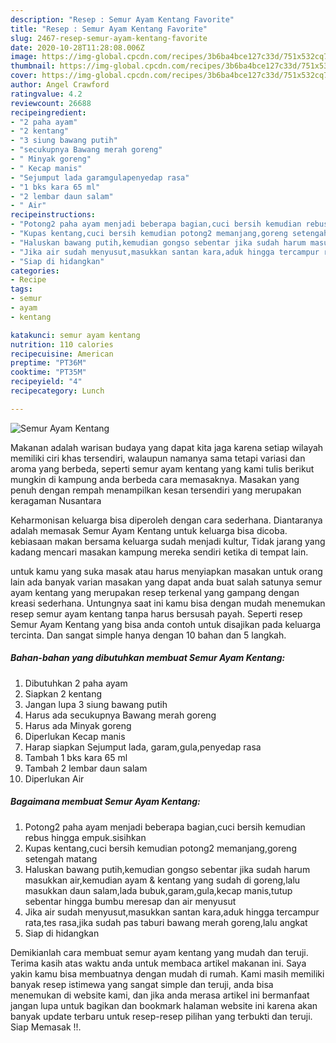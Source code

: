```yaml
---
description: "Resep : Semur Ayam Kentang Favorite"
title: "Resep : Semur Ayam Kentang Favorite"
slug: 2467-resep-semur-ayam-kentang-favorite
date: 2020-10-28T11:28:08.006Z
image: https://img-global.cpcdn.com/recipes/3b6ba4bce127c33d/751x532cq70/semur-ayam-kentang-foto-resep-utama.jpg
thumbnail: https://img-global.cpcdn.com/recipes/3b6ba4bce127c33d/751x532cq70/semur-ayam-kentang-foto-resep-utama.jpg
cover: https://img-global.cpcdn.com/recipes/3b6ba4bce127c33d/751x532cq70/semur-ayam-kentang-foto-resep-utama.jpg
author: Angel Crawford
ratingvalue: 4.2
reviewcount: 26688
recipeingredient:
- "2 paha ayam"
- "2 kentang"
- "3 siung bawang putih"
- "secukupnya Bawang merah goreng"
- " Minyak goreng"
- " Kecap manis"
- "Sejumput lada garamgulapenyedap rasa"
- "1 bks kara 65 ml"
- "2 lembar daun salam"
- " Air"
recipeinstructions:
- "Potong2 paha ayam menjadi beberapa bagian,cuci bersih kemudian rebus hingga empuk.sisihkan"
- "Kupas kentang,cuci bersih kemudian potong2 memanjang,goreng setengah matang"
- "Haluskan bawang putih,kemudian gongso sebentar jika sudah harum masukkan air,kemudian ayam &amp; kentang yang sudah di goreng,lalu masukkan daun salam,lada bubuk,garam,gula,kecap manis,tutup sebentar hingga bumbu meresap dan air menyusut"
- "Jika air sudah menyusut,masukkan santan kara,aduk hingga tercampur rata,tes rasa,jika sudah pas taburi bawang merah goreng,lalu angkat"
- "Siap di hidangkan"
categories:
- Recipe
tags:
- semur
- ayam
- kentang

katakunci: semur ayam kentang 
nutrition: 110 calories
recipecuisine: American
preptime: "PT36M"
cooktime: "PT35M"
recipeyield: "4"
recipecategory: Lunch

---
```



![Semur Ayam Kentang](https://img-global.cpcdn.com/recipes/3b6ba4bce127c33d/751x532cq70/semur-ayam-kentang-foto-resep-utama.jpg)

Makanan adalah warisan budaya yang dapat kita jaga karena setiap wilayah memiliki ciri khas tersendiri, walaupun namanya sama tetapi variasi dan aroma yang berbeda, seperti semur ayam kentang yang kami tulis berikut mungkin di kampung anda berbeda cara memasaknya. Masakan yang penuh dengan rempah menampilkan kesan tersendiri yang merupakan keragaman Nusantara

Keharmonisan keluarga bisa diperoleh dengan cara sederhana. Diantaranya adalah memasak Semur Ayam Kentang untuk keluarga bisa dicoba. kebiasaan makan bersama keluarga sudah menjadi kultur, Tidak jarang yang kadang mencari masakan kampung mereka sendiri ketika di tempat lain.



untuk kamu yang suka masak atau harus menyiapkan masakan untuk orang lain ada banyak varian masakan yang dapat anda buat salah satunya semur ayam kentang yang merupakan resep terkenal yang gampang dengan kreasi sederhana. Untungnya saat ini kamu bisa dengan mudah menemukan resep semur ayam kentang tanpa harus bersusah payah.
Seperti resep Semur Ayam Kentang yang bisa anda contoh untuk disajikan pada keluarga tercinta. Dan sangat simple hanya dengan 10 bahan dan 5 langkah.


<!--inarticleads1-->

##### Bahan-bahan yang dibutuhkan membuat Semur Ayam Kentang:

1. Dibutuhkan 2 paha ayam
1. Siapkan 2 kentang
1. Jangan lupa 3 siung bawang putih
1. Harus ada secukupnya Bawang merah goreng
1. Harus ada  Minyak goreng
1. Diperlukan  Kecap manis
1. Harap siapkan Sejumput lada, garam,gula,penyedap rasa
1. Tambah 1 bks kara 65 ml
1. Tambah 2 lembar daun salam
1. Diperlukan  Air




<!--inarticleads2-->

##### Bagaimana membuat  Semur Ayam Kentang:

1. Potong2 paha ayam menjadi beberapa bagian,cuci bersih kemudian rebus hingga empuk.sisihkan
1. Kupas kentang,cuci bersih kemudian potong2 memanjang,goreng setengah matang
1. Haluskan bawang putih,kemudian gongso sebentar jika sudah harum masukkan air,kemudian ayam &amp; kentang yang sudah di goreng,lalu masukkan daun salam,lada bubuk,garam,gula,kecap manis,tutup sebentar hingga bumbu meresap dan air menyusut
1. Jika air sudah menyusut,masukkan santan kara,aduk hingga tercampur rata,tes rasa,jika sudah pas taburi bawang merah goreng,lalu angkat
1. Siap di hidangkan




Demikianlah cara membuat semur ayam kentang yang mudah dan teruji. Terima kasih atas waktu anda untuk membaca artikel makanan ini. Saya yakin kamu bisa membuatnya dengan mudah di rumah. Kami masih memiliki banyak resep istimewa yang sangat simple dan teruji, anda bisa menemukan di website kami, dan jika anda merasa artikel ini bermanfaat jangan lupa untuk bagikan dan bookmark halaman website ini karena akan banyak update terbaru untuk resep-resep pilihan yang terbukti dan teruji. Siap Memasak !!. 
